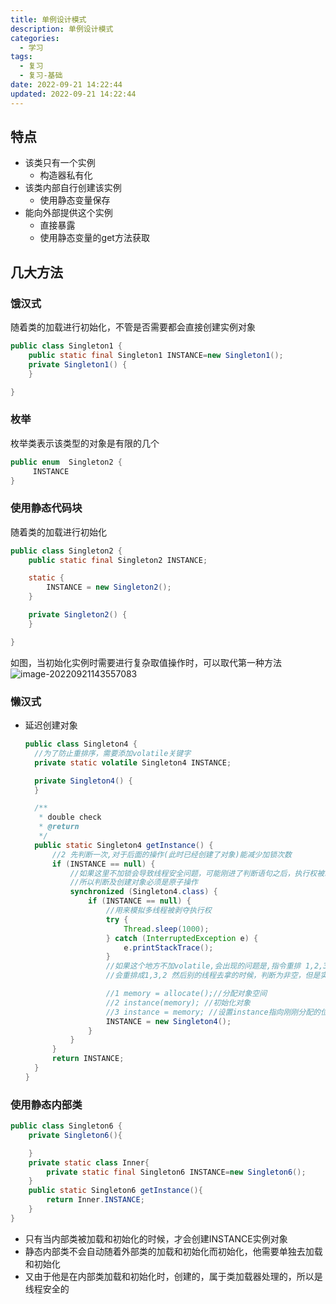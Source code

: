```yaml
---
title: 单例设计模式
description: 单例设计模式
categories:
  - 学习
tags:
  - 复习
  - 复习-基础
date: 2022-09-21 14:22:44
updated: 2022-09-21 14:22:44
---
```


## 特点

- 该类只有一个实例
  - 构造器私有化
- 该类内部自行创建该实例
  - 使用静态变量保存
- 能向外部提供这个实例
  - 直接暴露
  - 使用静态变量的get方法获取

##  几大方法

### 饿汉式

随着类的加载进行初始化，不管是否需要都会直接创建实例对象

```java
public class Singleton1 {
	public static final Singleton1 INSTANCE=new Singleton1();
	private Singleton1() {
	}

}
```

### 枚举

枚举类表示该类型的对象是有限的几个

```java
public enum  Singleton2 {
	 INSTANCE
}
```

### 使用静态代码块

随着类的加载进行初始化

```java
public class Singleton2 {
	public static final Singleton2 INSTANCE;

	static {
		INSTANCE = new Singleton2();
	}

	private Singleton2() {
	}

}
```

如图，当初始化实例时需要进行复杂取值操作时，可以取代第一种方法
![image-20220921143557083](images/mypost/image-20220921143557083.png)

### 懒汉式

- 延迟创建对象

  ```java
  public class Singleton4 {
  	//为了防止重排序，需要添加volatile关键字
  	private static volatile Singleton4 INSTANCE;
  
  	private Singleton4() {
  	}
  
  	/**
  	 * double check
  	 * @return
  	 */
  	public static Singleton4 getInstance() {
  		//2 先判断一次,对于后面的操作(此时已经创建了对象)能减少加锁次数
  		if (INSTANCE == null) {
  			//如果这里不加锁会导致线程安全问题，可能刚进了判断语句之后，执行权被剥夺了又创建好了对象，
  			//所以判断及创建对象必须是原子操作
  			synchronized (Singleton4.class) {
  				if (INSTANCE == null) {
  					//用来模拟多线程被剥夺执行权
  					try {
  						Thread.sleep(1000);
  					} catch (InterruptedException e) {
  						e.printStackTrace();
  					}
  					//如果这个地方不加volatile,会出现的问题是,指令重排 1,2,3是正常的,
  					//会重排成1,3,2 然后别的线程去拿的时候，判断为非空，但是实际上运行的时候，发现里面的数据是空的
  
  					//1 memory = allocate();//分配对象空间
  					//2 instance(memory); //初始化对象
  					//3 instance = memory; //设置instance指向刚刚分配的位置
  					INSTANCE = new Singleton4();
  				}
  			}
  		}
  		return INSTANCE;
  	}
  }
  ```


### 使用静态内部类

```java
public class Singleton6 {
    private Singleton6(){

    }
    private static class Inner{
        private static final Singleton6 INSTANCE=new Singleton6();
    }
    public static Singleton6 getInstance(){
        return Inner.INSTANCE;
    }
}
```

- 只有当内部类被加载和初始化的时候，才会创建INSTANCE实例对象
- 静态内部类不会自动随着外部类的加载和初始化而初始化，他需要单独去加载和初始化
- 又由于他是在内部类加载和初始化时，创建的，属于类加载器处理的，所以是线程安全的



